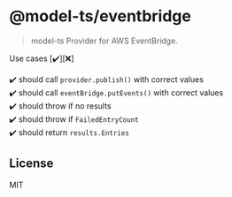 # @model-ts/eventbridge

> model-ts Provider for AWS EventBridge.

Use cases [✔️][❌]

✔️ should call `provider.publish()` with correct values<br>
✔️ should call `eventBridge.putEvents()` with correct values<br>
✔️ should throw if no results<br>
✔️ should throw if `FailedEntryCount`<br>
✔️ should return `results.Entries`<br>

## License

MIT
